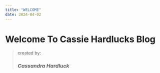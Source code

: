 ```yaml
---
title: "WELCOME"
date: 2024-04-02
---
```


# Welcome To Cassie Hardlucks Blog

> created by:
>
> ### ***Cassandra Hardluck***
